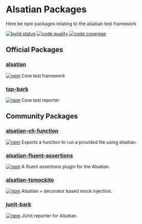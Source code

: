 # Alsatian Packages

Here be npm packages relating to the alsatian test framework

[![build status](https://travis-ci.com/alsatian-test/alsatian.svg?branch=master)](https://travis-ci.com/alsatian-test/alsatian)
[![code quality](https://codeclimate.com/github/alsatian-test/alsatian/badges/gpa.svg)](https://codeclimate.com/github/alsatian-test/alsatian)
[![code coverage](https://api.codeclimate.com/v1/badges/ba8c9cedceb03ab59dc8/test_coverage)](https://codeclimate.com/github/alsatian-test/alsatian/test_coverage)

## Official Packages

### [alsatian](https://www.github.com/alsatian-test/alsatian/blob/master/packages/alsatian/README.md)
[![npm](https://img.shields.io/npm/v/alsatian.svg)](https://www.npmjs.com/package/alsatian)
Core test framework

### [tap-bark](https://www.github.com/alsatian-test/alsatian/blob/master/packages/tap-bark/README.md)
[![npm](https://img.shields.io/npm/v/tap-bark.svg)](https://www.npmjs.com/package/tap-bark)
Core test reporter

## Community Packages

### [alsatian-cli-function](https://www.npmjs.com/package/alsatian-cli-function)
[![npm](https://img.shields.io/npm/v/alsatian-cli-function.svg)](https://www.npmjs.com/package/alsatian-cli-function)
Exports a function to run a provided file using alsatian.

### [alsatian-fluent-assertions](https://www.npmjs.com/package/alsatian-fluent-assertions)
[![npm](https://img.shields.io/npm/v/alsatian-fluent-assertions.svg)](https://www.npmjs.com/package/alsatian-fluent-assertions)
A fluent assertions plugin for the Alsatian.

### [alsatian-tsmockito](https://www.npmjs.com/package/alsatian-tsmockito)
[![npm](https://img.shields.io/npm/v/alsatian-tsmockito.svg)](https://www.npmjs.com/package/alsatian-tsmockito)
Alsatian + decorator based mock injection.

### [junit-bark](https://www.npmjs.com/package/junit-bark)
[![npm](https://img.shields.io/npm/v/junit-bark.svg)](https://www.npmjs.com/package/junit-bark)
JUnit reporter for Alsatian.
